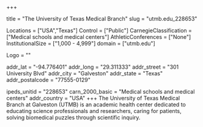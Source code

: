 
+++

title = "The University of Texas Medical Branch"
slug = "utmb.edu_228653"

Locations = ["USA","Texas"]
Control = ["Public"]
CarnegieClassification = ["Medical schools and medical centers"]
AthleticConferences = ["None"]
InstitutionalSize = ["1,000 - 4,999"]
domain = ["utmb.edu"]

Logo = ""

addr_lat = "-94.776401"
addr_long = "29.311333"
addr_street = "301 University Blvd"
addr_city = "Galveston"
addr_state = "Texas"
addr_postalcode = "77555-0129"

ipeds_unitid = "228653"
carn_2000_basic = "Medical schools and medical centers"
addr_country = "USA"
+++
    The University of Texas Medical Branch at Galveston (UTMB) is an academic health center dedicated to educating science professionals and researchers, caring for patients, solving biomedical puzzles through scientific inquiry.

